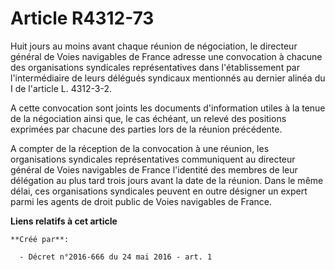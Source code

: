 # Article R4312-73

Huit jours au moins avant chaque réunion de négociation, le directeur général de Voies navigables de France adresse une
convocation à chacune des organisations syndicales représentatives dans l'établissement par l'intermédiaire de leurs délégués
syndicaux mentionnés au dernier alinéa du I de l'article L. 4312-3-2. 

A cette convocation sont joints les documents d'information utiles à la tenue de la négociation ainsi que, le cas échéant, un
relevé des positions exprimées par chacune des parties lors de la réunion précédente. 

A compter de la réception de la convocation à une réunion, les organisations syndicales représentatives communiquent au
directeur général de Voies navigables de France l'identité des membres de leur délégation au plus tard trois jours avant la
date de la réunion. Dans le même délai, ces organisations syndicales peuvent en outre désigner un expert parmi les agents de
droit public de Voies navigables de France.

**Liens relatifs à cet article**

	**Créé par**:

	  - Décret n°2016-666 du 24 mai 2016 - art. 1
